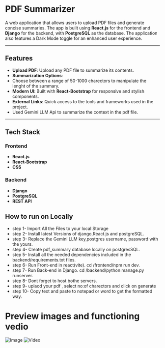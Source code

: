 # PDF Summarizer

A web application that allows users to upload PDF files and generate concise summaries. The app is built using **React.js** for the frontend and **Django** for the backend, with **PostgreSQL** as the database. The application also features a Dark Mode toggle for an enhanced user experience.

---

## Features

- **Upload PDF**: Upload any PDF file to summarize its contents.
- **Summarization Options**:
- Choose between a range of 50-1000 charectors to manipulate the lenght of the summary.
- **Modern UI**: Built with **React-Bootstrap** for responsive and stylish components.
- **External Links**: Quick access to the tools and frameworks used in the project.
- Used Gemini LLM Api to summarize the context in the pdf file.

---

## Tech Stack

### Frontend
- **React.js**
- **React-Bootstrap**
- **CSS**

### Backend
- **Django**
- **PostgreSQL**
- **REST API**

## How to run on Locally
- step 1- Import All the Files to your local Storage
- step 2- Install latest Versions of django,React.js and postgreSQL.
- step 3- Replace the Gemini LLM key,postgres username, password with the yours.
- step 4- Create pdf_summary database locally on postgresSQL.
- step 5- Install all the needed dependencies included in the backend/requirements.txt files.
- step 6- Run Front-end in react(vite). cd /frontend/npm run dev.
- step 7- Run Back-end in Django. cd /backend/python manage.py runserver.
- step 8- Dont forget to host bothe servers.
- step 9- uplaod your pdf , select no:of charectors and click on generate
- step 10- Copy text and paste to notepad or word to get the formatted way.
 
# Preview images and functioning vedio
 ![Image](https://github.com/user-attachments/assets/28e5e903-6d6a-4a93-9db2-183a03a3284e)
 ![Video](https://github.com/user-attachments/assets/3e910466-319c-4cca-ac7d-e16f70827e57)
 
